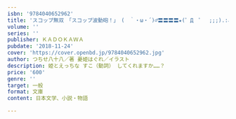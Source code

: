 ```yaml
---
isbn: '9784040652962'
title: 'スコップ無双　「スコップ波動砲！」　(　｀・ω・´)♂〓〓〓〓★(゜Д　゜　;;;).:∴ドゴォォ'
volume: ''
series: ''
publisher: ＫＡＤＯＫＡＷＡ
pubdate: '2018-11-24'
cover: 'https://cover.openbd.jp/9784040652962.jpg'
author: つちせ八十八／著 憂姫はぐれ／イラスト
description: 姫とえっちな すこ（動詞） してくれますか……？
price: '600'
genre: ''
target: 一般
format: 文庫
content: 日本文学、小説・物語

---
```


